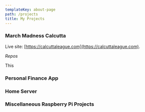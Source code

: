 ```yaml
---
templateKey: about-page
path: /projects
title: My Projects
---
```

### March Madness Calcutta

Live site: [https://calcuttaleague.com](https://calcuttaleague.com).

_Repos_

This 

### Personal Finance App


### Home Server


### Miscellaneous Raspberry Pi Projects

